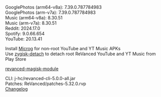 GooglePhotos (arm64-v8a): 7.39.0.787784983  
GooglePhotos (arm-v7a): 7.39.0.787784983  
Music (arm64-v8a): 8.30.51  
Music (arm-v7a): 8.30.51  
Reddit: 2024.17.0  
Spotify: 9.0.66.654  
YouTube: 20.13.41  

Install [Microg](https://github.com/ReVanced/GmsCore/releases) for non-root YouTube and YT Music APKs  
Use [zygisk-detach](https://github.com/j-hc/zygisk-detach) to detach root ReVanced YouTube and YT Music from Play Store  

[revanced-magisk-module](https://github.com/j-hc/revanced-magisk-module)
  
CLI: j-hc/revanced-cli-5.0.0-all.jar  
Patches: ReVanced/patches-5.32.0.rvp  
[Changelog](https://github.com/ReVanced/revanced-patches/releases/tag/v5.32.0)  
